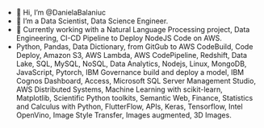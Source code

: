 - 👋 Hi, I’m @DanielaBalaniuc
- 👀 I’m a Data Scientist, Data Science Engineer.
- 🌱 Currently working with a Natural Language Processing project, Data Engineering, CI-CD Pipeline to Deploy NodeJS Code on AWS. 
- Python, Pandas, Data Dictionary, from GitGub to AWS CodeBuild, Code Deploy, Amazon S3, AWS Lambda, AWS CodePipeline, Redshift, Data Lake, SQL, MySQL, NoSQL, Data Analytics, Nodejs, Linux, MongoDB, JavaScript, Pytorch, IBM Governance build and deploy a model, IBM Cognos Dashboard, Access, Microsoft SQL Server Management Studio, AWS Distributed Systems, Machine Learning with scikit-learn, Matplotlib, Scientific Python toolkits, Semantic Web, Finance, Statistics and Calculus with Python, FlutterFlow, APIs, Keras, Tensorflow, Intel OpenVino, Image Style Transfer, Images augmented, 3D Images.


<!---
DanielaBalaniuc/DanielaBalaniuc is a ✨ special ✨ repository because its `README.md` (this file) appears on your GitHub profile.
You can click the Preview link to take a look at your changes.
--->
